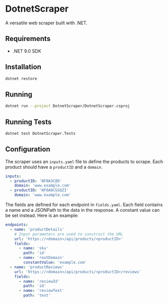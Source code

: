 # DotnetScraper

A versatile web scraper built with .NET.

## Requirements

- .NET 9.0 SDK

## Installation

```bash
dotnet restore
```

## Running

```bash
dotnet run --project DotnetScraper/DotnetScraper.csproj
```

## Running Tests

```bash
dotnet test DotnetScraper.Tests
```

## Configuration
The scraper uses an `inputs.yaml` file to define the products to scrape. Each product should have a `productID` and a `domain`.

```yaml
inputs:
  - productID: 'NF0A3C8D'
    domain: 'www.example.com'
  - productID: 'NF0A8CGSQZI'
    domain: 'www.example.com'
```

The fields are defined for each endpoint in `fields.yaml`. Each field contains a name and a JSONPath to the data in the response. A constant value can be set instead. Here is an example:

```yaml
endpoints:
  - name: 'productDetails'
    # Input parameters are used to construct the URL
    url: 'https://<domain>/api/products/<productID>'
    fields:
      - name: 'sku'
        path: 'id'
      - name: 'rootDomain'
        constantValue: 'example.com'
  - name: 'productReviews'
    url: 'https://<domain>/api/products/<productID>/reviews'
    fields:
      - name: 'reviewId'
        path: 'id'
      - name: 'reviewText'
        path: 'text'
```